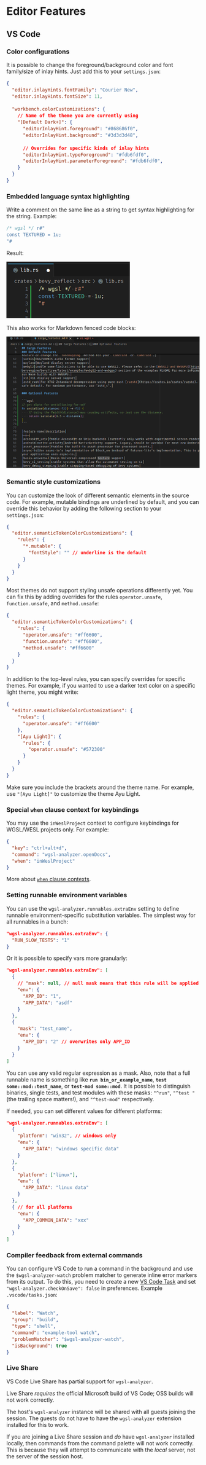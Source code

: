 # Editor Features

## VS Code

### Color configurations

It is possible to change the foreground/background color and font family/size of inlay hints.
Just add this to your `settings.json`:

```json
{
  "editor.inlayHints.fontFamily": "Courier New",
  "editor.inlayHints.fontSize": 11,

  "workbench.colorCustomizations": {
    // Name of the theme you are currently using
    "[Default Dark+]": {
      "editorInlayHint.foreground": "#868686f0",
      "editorInlayHint.background": "#3d3d3d48",

      // Overrides for specific kinds of inlay hints
      "editorInlayHint.typeForeground": "#fdb6fdf0",
      "editorInlayHint.parameterForeground": "#fdb6fdf0",
    }
  }
}
```

### Embedded language syntax highlighting

Write a comment on the same line as a string to get syntax highlighting for the string.
Example:

```rust
/* wgsl */ r#"
const TEXTURED = 1u;
"#
```

Result:

![syntax highlighting for a Rust string containing WGSL code](host-code-comment.png)

This also works for Markdown fenced code blocks:

![syntax highlighting for a Markdown fenced code block containing WGSL code](markdown-code-block.png)

<!--
We do not expect the WGSL string within the Rust string within this literal
Markdown document to have WGSL syntax highlighting.
-->

### Semantic style customizations

You can customize the look of different semantic elements in the source code.
For example, mutable bindings are underlined by default, and you can override this behavior by adding the following section to your `settings.json`:

```json
{
  "editor.semanticTokenColorCustomizations": {
    "rules": {
      "*.mutable": {
        "fontStyle": "" // underline is the default
      }
    }
  }
}
```

Most themes do not support styling unsafe operations differently yet.
You can fix this by adding overrides for the rules `operator.unsafe`, `function.unsafe`, and `method.unsafe`:

```json
{
  "editor.semanticTokenColorCustomizations": {
    "rules": {
      "operator.unsafe": "#ff6600",
      "function.unsafe": "#ff6600",
      "method.unsafe": "#ff6600"
    }
  }
}
```

In addition to the top-level rules, you can specify overrides for specific themes.
For example, if you wanted to use a darker text color on a specific light theme, you might write:

```json
{
  "editor.semanticTokenColorCustomizations": {
    "rules": {
      "operator.unsafe": "#ff6600"
    },
    "[Ayu Light]": {
      "rules": {
        "operator.unsafe": "#572300"
      }
    }
  }
}
```

Make sure you include the brackets around the theme name.
For example, use `"[Ayu Light]"` to customize the theme Ayu Light.

### Special `when` clause context for keybindings

You may use the `inWeslProject` context to configure keybindings for WGSL/WESL projects only.
For example:

```json
{
  "key": "ctrl+alt+d",
  "command": "wgsl-analyzer.openDocs",
  "when": "inWeslProject"
}
```

More about [`when` clause contexts](https://code.visualstudio.com/docs/getstarted/keybindings#_when-clause-contexts).

### Setting runnable environment variables

You can use the `wgsl-analyzer.runnables.extraEnv` setting to define runnable environment-specific substitution variables.
The simplest way for all runnables in a bunch:

```json
"wgsl-analyzer.runnables.extraEnv": {
  "RUN_SLOW_TESTS": "1"
}
```

Or it is possible to specify vars more granularly:

```json
"wgsl-analyzer.runnables.extraEnv": [
  {
    // "mask": null, // null mask means that this rule will be applied for all runnables
    "env": {
      "APP_ID": "1",
      "APP_DATA": "asdf"
    }
  },
  {
    "mask": "test_name",
    "env": {
      "APP_ID": "2" // overwrites only APP_ID
    }
  }
]
```

You can use any valid regular expression as a mask.
Also, note that a full runnable name is something like **`run bin_or_example_name`**, **`test some::mod::test_name`**, or **`test-mod some::mod`**.
It is possible to distinguish binaries, single tests, and test modules with these masks: `"^run"`, `"^test "` (the trailing space matters!), and `"^test-mod"` respectively.

If needed, you can set different values for different platforms:

```json
"wgsl-analyzer.runnables.extraEnv": [
  {
    "platform": "win32", // windows only
    "env": {
      "APP_DATA": "windows specific data"
    }
  },
  {
    "platform": ["linux"],
    "env": {
      "APP_DATA": "linux data"
    }
  },
  { // for all platforms
    "env": {
      "APP_COMMON_DATA": "xxx"
    }
  }
]
```

### Compiler feedback from external commands

You can configure VS Code to run a command in the background and use the `$wgsl-analyzer-watch` problem matcher to generate inline error markers from its output.
To do this, you need to create a new [VS Code Task](https://code.visualstudio.com/docs/editor/tasks) and set `"wgsl-analyzer.checkOnSave": false` in preferences.
Example `.vscode/tasks.json`:

```json
{
  "label": "Watch",
  "group": "build",
  "type": "shell",
  "command": "example-tool watch",
  "problemMatcher": "$wgsl-analyzer-watch",
  "isBackground": true
}
```

### Live Share

VS Code Live Share has partial support for `wgsl-analyzer`.

Live Share *requires* the official Microsoft build of VS Code; OSS builds will not work correctly.

The host's `wgsl-analyzer` instance will be shared with all guests joining the session.
The guests do not have to have the `wgsl-analyzer` extension installed for this to work.

If you are joining a Live Share session and *do* have `wgsl-analyzer` installed locally, then commands from the command palette will not work correctly.
This is because they will attempt to communicate with the *local* server, not the server of the session host.
